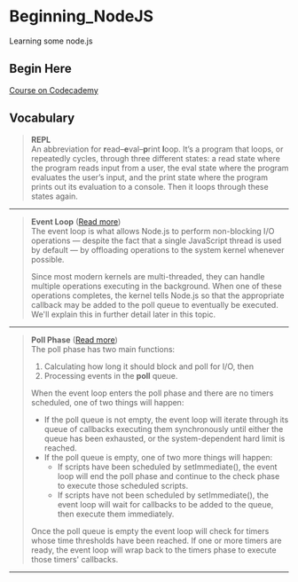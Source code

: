 # Beginning_NodeJS

Learning some node.js

## Begin Here

[Course on Codecademy](https://www.codecademy.com/enrolled/courses/learn-nodejs-fundamentals)

## Vocabulary

> **REPL**  
> An abbreviation for **r**ead–**e**val–**p**rint **l**oop. It’s a program that loops, or repeatedly cycles, through three different states: a read state where the program reads input from a user, the eval state where the program evaluates the user’s input, and the print state where the program prints out its evaluation to a console. Then it loops through these states again.  

___

> **Event Loop** ([Read more](https://nodejs.org/en/learn/asynchronous-work/event-loop-timers-and-nexttick))  
> The event loop is what allows Node.js to perform non-blocking I/O operations — despite the fact that a single JavaScript thread is used by default — by offloading operations to the system kernel whenever possible.
>
> Since most modern kernels are multi-threaded, they can handle multiple operations executing in the background. When one of these operations completes, the kernel tells Node.js so that the appropriate callback may be added to the poll queue to eventually be executed. We'll explain this in further detail later in this topic.  

___

> **Poll Phase** ([Read more](https://nodejs.org/en/learn/asynchronous-work/event-loop-timers-and-nexttick#poll))  
> The poll phase has two main functions:
>
> 1. Calculating how long it should block and poll for I/O, then
> 2. Processing events in the **poll** queue.  
>
> When the event loop enters the poll phase and there are no timers scheduled, one of two things will happen:
> - If the poll queue is not empty, the event loop will iterate through its queue of callbacks executing them synchronously until either the queue has been exhausted, or the system-dependent hard limit is reached.
> - If the poll queue is empty, one of two more things will happen:
>   - If scripts have been scheduled by setImmediate(), the event loop will end the poll phase and continue to the check phase to execute those scheduled scripts.
>   - If scripts have not been scheduled by setImmediate(), the event loop will wait for callbacks to be added to the queue, then execute them immediately.
>
> Once the poll queue is empty the event loop will check for timers whose time thresholds have been reached. If one or more timers are ready, the event loop will wrap back to the timers phase to execute those timers' callbacks.

___
